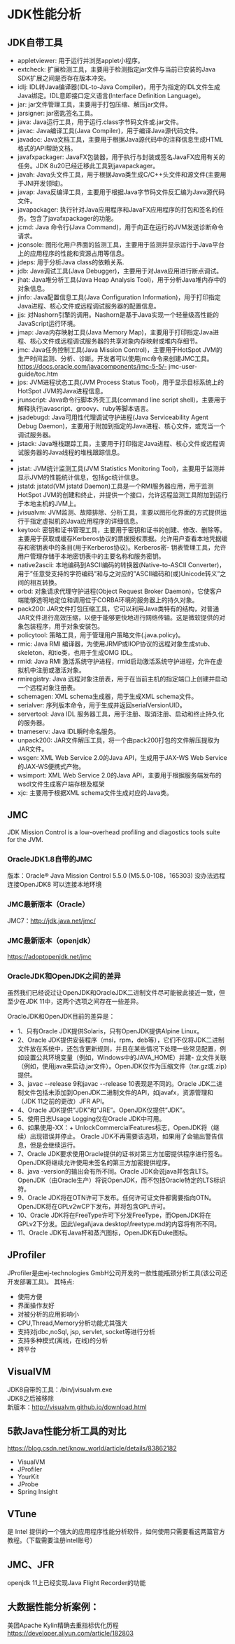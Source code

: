 # JDK性能分析

## JDK自带工具

- appletviewer: 用于运行并浏览applet小程序。
- extcheck: 扩展检测工具，主要用于检测指定jar文件与当前已安装的Java SDK扩展之间是否存在版本冲突。
- idlj: IDL转Java编译器(IDL-to-Java Compiler)，用于为指定的IDL文件生成Java绑定。IDL意即接口定义语言(Interface Definition Language)。
- jar: jar文件管理工具，主要用于打包压缩、解压jar文件。
- jarsigner: jar密匙签名工具。
- java: Java运行工具，用于运行.class字节码文件或.jar文件。
- javac: Java编译工具(Java Compiler)，用于编译Java源代码文件。
- javadoc: Java文档工具，主要用于根据Java源代码中的注释信息生成HTML格式的API帮助文档。
- javafxpackager: JavaFX包装器，用于执行与封装或签名JavaFX应用有关的任务。JDK 8u20已经迁移此工具到javapackager。
- javah: Java头文件工具，用于根据Java类生成C/C++头文件和源文件(主要用于JNI开发领域)。
- javap: Java反编译工具，主要用于根据Java字节码文件反汇编为Java源代码文件。
- javapackager: 执行针对Java应用程序和JavaFX应用程序的打包和签名的任务。包含了javafxpackager的功能。
- jcmd: Java 命令行(Java Command)，用于向正在运行的JVM发送诊断命令请求。
- jconsole: 图形化用户界面的监测工具，主要用于监测并显示运行于Java平台上的应用程序的性能和资源占用等信息。
- jdeps: 用于分析Java class的依赖关系.
- jdb: Java调试工具(Java Debugger)，主要用于对Java应用进行断点调试。
- jhat: Java堆分析工具(Java Heap Analysis Tool)，用于分析Java堆内存中的对象信息。
- jinfo: Java配置信息工具(Java Configuration Information)，用于打印指定Java进程、核心文件或远程调试服务器的配置信息。
- jjs: 对Nashorn引擎的调用。Nashorn是基于Java实现一个轻量级高性能的JavaScript运行环境。
- jmap: Java内存映射工具(Java Memory Map)，主要用于打印指定Java进程、核心文件或远程调试服务器的共享对象内存映射或堆内存细节。
- jmc: Java任务控制工具(Java Mission Control)，主要用于HotSpot JVM的生产时间监测、分析、诊断。开发者可以使用jmc命令来创建JMC工具。 https://docs.oracle.com/javacomponents/jmc-5-5/- jmc-user-guide/toc.htm
- jps: JVM进程状态工具(JVM Process Status Tool)，用于显示目标系统上的HotSpot JVM的Java进程信息。
- jrunscript: Java命令行脚本外壳工具(command line script shell)，主要用于解释执行javascript、groovy、ruby等脚本语言。
- jsadebugd: Java可用性代理调试守护进程(Java Serviceability Agent Debug Daemon)，主要用于附加到指定的Java进程、核心文件，或充当一个调试服务器。
- jstack: Java堆栈跟踪工具，主要用于打印指定Java进程、核心文件或远程调试服务器的Java线程的堆栈跟踪信息。
- 
- jstat: JVM统计监测工具(JVM Statistics Monitoring Tool)，主要用于监测并显示JVM的性能统计信息，包括gc统计信息。
- jstatd: jstatd(VM jstatd Daemon)工具是一个RMI服务器应用，用于监测HotSpot JVM的创建和终止，并提供一个接口，允许远程监测工具附加到运行于本地主机的JVM上。
- jvisualvm: JVM监测、故障排除、分析工具，主要以图形化界面的方式提供运行于指定虚拟机的Java应用程序的详细信息。
- keytool: 密钥和证书管理工具，主要用于密钥和证书的创建、修改、删除等。主要用于获取或缓存Kerberos协议的票据授权票据。允许用户查看本地凭据缓存和密钥表中的条目(用于Kerberos协议)。Kerberos密- 钥表管理工具，允许用户管理存储于本地密钥表中的主要名称和服务密钥。
- native2ascii: 本地编码到ASCII编码的转换器(Native-to-ASCII Converter)，用于”任意受支持的字符编码”和与之对应的”ASCII编码和(或)Unicode转义”之间的相互转换。
- orbd: 对象请求代理守护进程(Object Request Broker Daemon)，它使客户端能够透明地定位和调用位于CORBA环境的服务器上的持久对象。
- pack200: JAR文件打包压缩工具，它可以利用Java类特有的结构，对普通JAR文件进行高效压缩，以便于能够更快地进行网络传输。这是微软提供的对象包装程序，用于对象安装包。
- policytool: 策略工具，用于管理用户策略文件(.java.policy)。
- rmic: Java RMI 编译器，为使用JRMP或IIOP协议的远程对象生成stub、skeleton、和tie类，也用于生成OMG IDL。
- rmid: Java RMI 激活系统守护进程，rmid启动激活系统守护进程，允许在虚拟机中注册或激活对象。
- rmiregistry: Java 远程对象注册表，用于在当前主机的指定端口上创建并启动一个远程对象注册表。
- schemagen: XML schema生成器，用于生成XML schema文件。
- serialver: 序列版本命令，用于生成并返回serialVersionUID。
- servertool: Java IDL 服务器工具，用于注册、取消注册、启动和终止持久化的服务器。
- tnameserv: Java IDL瞬时命名服务。
- unpack200: JAR文件解压工具，将一个由pack200打包的文件解压提取为JAR文件。
- wsgen: XML Web Service 2.0的Java API，生成用于JAX-WS Web Service的JAX-WS便携式产物。
- wsimport: XML Web Service 2.0的Java API，主要用于根据服务端发布的wsdl文件生成客户端存根及框架
- xjc: 主要用于根据XML schema文件生成对应的Java类。




## JMC

JDK Mission Control is a low-overhead profiling and diagostics tools suite for the JVM.


### OracleJDK1.8自带的JMC
版本：Oracle® Java Mission Control 5.5.0 (M5.5.0-108，165303)
没办法远程连接OpenJDK8
可以连接本地环境

### JMC最新版本（Oracle）

JMC7：http://jdk.java.net/jmc/

### JMC最新版本（openjdk）

https://adoptopenjdk.net/jmc



### OracleJDK和OpenJDK之间的差异

虽然我们已经说过让OpenJDK和OracleJDK二进制文件尽可能彼此接近一致，但至少在JDK 11中，这两个选项之间存在一些差异。

OracleJDK和OpenJDK目前的差异是：
- 1、只有Oracle JDK提供Solaris，只有OpenJDK提供Alpine Linux。
- 2、Oracle JDK提供安装程序（msi，rpm，deb等），它们不仅将JDK二进制文件放在系统中，还包含更新规则，并且在某些情况下处理一些常见配置，例如设置公共环境变量（例如，Windows中的JAVA_HOME）并建- 立文件关联（例如，使用java来启动.jar文件）。OpenJDK仅作为压缩文件（tar.gz或.zip）提供。
- 3、javac --release 9和javac --release 10表现是不同的。Oracle JDK二进制文件包括未添加到OpenJDK二进制文件的API，如javafx，资源管理和（JDK 11之前的更改）JFR API。
- 4、Oracle JDK提供“JDK”和“JRE”。OpenJDK仅提供“JDK”。
- 5、使用日志Usage Logging仅在Oracle JDK中可用。
- 6、如果使用-XX：+ UnlockCommercialFeatures标志，OpenJDK将（继续）出现错误并停止。 Oracle JDK不再需要该选项，如果用了会输出警告信息，但是会继续运行。
- 7、Oracle JDK要求使用Oracle提供的证书对第三方加密提供程序进行签名。OpenJDK将继续允许使用未签名的第三方加密提供程序。
- 8、java -version的输出会有所不同。Oracle JDK会说java并包含LTS。OpenJDK（由Oracle生产）将说OpenJDK，而不包括Oracle特定的LTS标识符。
- 9、Oracle JDK将在OTN许可下发布。任何许可证文件都需要指向OTN。OpenJDK将在GPLv2wCP下发布，并将包含GPL许可。
- 10、Oracle JDK将在FreeType许可下分发FreeType，而OpenJDK将在GPLv2下分发。因此\legal\java.desktop\freetype.md的内容将有所不同。
- 11、Oracle JDK有Java杯和蒸汽图标，OpenJDK有Duke图标。

## JProfiler
JProfiler是由ej-technologies GmbH公司开发的一款性能瓶颈分析工具(该公司还开发部署工具)。
其特点:
- 使用方便
- 界面操作友好
- 对被分析的应用影响小
- CPU,Thread,Memory分析功能尤其强大
- 支持对jdbc,noSql, jsp, servlet, socket等进行分析
- 支持多种模式(离线，在线)的分析
- 跨平台

 



## VisualVM

JDK8自带的工具：/bin/jvisualvm.exe   
JDK8之后被移除   
新版本：http://visualvm.github.io/download.html   



## 5款Java性能分析工具的对比
https://blog.csdn.net/know_world/article/details/83862182
- VisualVM
- JProfiler
- YourKit
- JProbe
- Spring Insight

## VTune

是 Intel 提供的一个强大的应用程序性能分析软件，如何使用只需要看这两篇官方教程。（下载需要注册intel账号）


## JMC、JFR
openjdk 11上已经实现Java Flight Recorder的功能 




## 大数据性能分析案例：

美团Apache Kylin精确去重指标优化历程
https://developer.aliyun.com/article/182803







